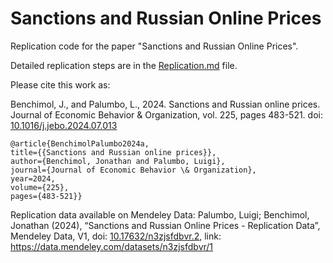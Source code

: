 # Sanctions and Russian Online Prices
Replication code for the paper "Sanctions and Russian Online Prices". 

Detailed replication steps are in the [Replication.md](https://github.com/paluigi/sanctions-russian-online-prices/blob/main/Replication.md) file.

Please cite this work as:

Benchimol, J., and Palumbo, L., 2024. Sanctions and Russian online prices. Journal of Economic Behavior & Organization, vol. 225, pages 483-521. doi: [10.1016/j.jebo.2024.07.013](https://doi.org/10.1016/j.jebo.2024.07.013)

```
@article{BenchimolPalumbo2024a,
title={{Sanctions and Russian online prices}},
author={Benchimol, Jonathan and Palumbo, Luigi},
journal={Journal of Economic Behavior \& Organization},
year=2024,
volume={225},
pages={483-521}}
```


Replication data available on Mendeley Data:
Palumbo, Luigi; Benchimol, Jonathan (2024), “Sanctions and Russian Online Prices - Replication Data”, Mendeley Data, V1, doi: [10.17632/n3zjsfdbvr.2](https://doi.org/10.17632/n3zjsfdbvr.1), link: https://data.mendeley.com/datasets/n3zjsfdbvr/1
